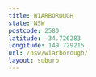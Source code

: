 ```yaml
---
title: WIARBOROUGH
state: NSW
postcode: 2580
latitude: -34.726283
longitude: 149.729215
url: /nsw/wiarborough/
layout: suburb
---
```

